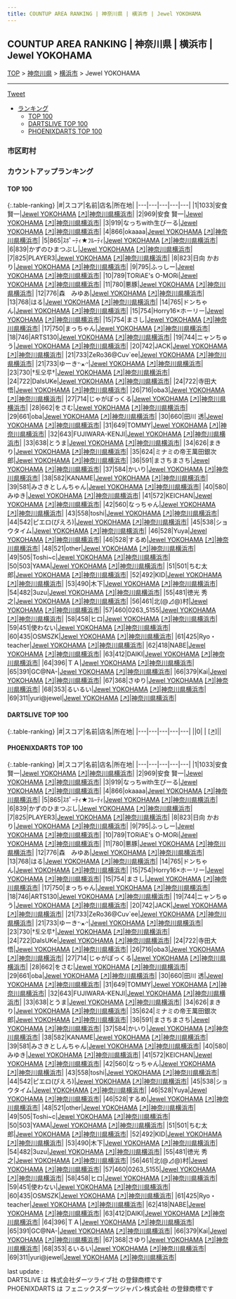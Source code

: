 ```yaml
---
title: COUNTUP AREA RANKING | 神奈川県 | 横浜市 | Jewel YOKOHAMA
---
```

## COUNTUP AREA RANKING | 神奈川県 | 横浜市 | Jewel YOKOHAMA

[TOP](/darts/rank/) > [神奈川県](/darts/rank/神奈川県/) > [横浜市](/darts/rank/神奈川県/横浜市/) > Jewel YOKOHAMA

___

<a href="https://twitter.com/share?ref_src=twsrc%5Etfw" data-text="COUNTUP AREA RANKING | 神奈川県横浜市Jewel YOKOHAMA" class="twitter-share-button" data-hashtags="DARTSLIVE,PHOENIXDARTS,darts,ダーツ" data-show-count="false">Tweet</a>

* [ランキング](#カウントアップランキング)
    * [TOP 100](#top-100)
    * [DARTSLIVE TOP 100](#dartslive-top-100)
    * [PHOENIXDARTS TOP 100](#phoenixdarts-top-100)

### 市区町村

<ul>

</ul>

### カウントアップランキング

#### TOP 100



{:.table-ranking}
|#|スコア|名前|店名|所在地|
|---|---|---|---|---|
|1|1033|<span class="rank-name-pd">安食賢一</span>|<a href="/darts/rank/shops/9053.html">Jewel YOKOHAMA</a> <a href="https://vs.phoenixdarts.com/jp/shop/shopDetailInfo/s_9053?s_seq=9053">[↗]</a>|<a href="/darts/rank/神奈川県/横浜市">神奈川県横浜市</a>|
|2|969|<span class="rank-name-pd"><span class="pro-icon-pd"></span>安食 賢一</span>|<a href="/darts/rank/shops/9053.html">Jewel YOKOHAMA</a> <a href="https://vs.phoenixdarts.com/jp/shop/shopDetailInfo/s_9053?s_seq=9053">[↗]</a>|<a href="/darts/rank/神奈川県/横浜市">神奈川県横浜市</a>|
|3|919|<span class="rank-name-pd">なっちwith生びーる</span>|<a href="/darts/rank/shops/9053.html">Jewel YOKOHAMA</a> <a href="https://vs.phoenixdarts.com/jp/shop/shopDetailInfo/s_9053?s_seq=9053">[↗]</a>|<a href="/darts/rank/神奈川県/横浜市">神奈川県横浜市</a>|
|4|866|<span class="rank-name-pd">okaaaa</span>|<a href="/darts/rank/shops/9053.html">Jewel YOKOHAMA</a> <a href="https://vs.phoenixdarts.com/jp/shop/shopDetailInfo/s_9053?s_seq=9053">[↗]</a>|<a href="/darts/rank/神奈川県/横浜市">神奈川県横浜市</a>|
|5|865|<span class="rank-name-pd">ｽﾎﾟｰﾃｨ★ﾌﾙｰﾃｨ</span>|<a href="/darts/rank/shops/9053.html">Jewel YOKOHAMA</a> <a href="https://vs.phoenixdarts.com/jp/shop/shopDetailInfo/s_9053?s_seq=9053">[↗]</a>|<a href="/darts/rank/神奈川県/横浜市">神奈川県横浜市</a>|
|6|839|<span class="rank-name-pd">かずのひまつぶし</span>|<a href="/darts/rank/shops/9053.html">Jewel YOKOHAMA</a> <a href="https://vs.phoenixdarts.com/jp/shop/shopDetailInfo/s_9053?s_seq=9053">[↗]</a>|<a href="/darts/rank/神奈川県/横浜市">神奈川県横浜市</a>|
|7|825|<span class="rank-name-pd">PLAYER3</span>|<a href="/darts/rank/shops/9053.html">Jewel YOKOHAMA</a> <a href="https://vs.phoenixdarts.com/jp/shop/shopDetailInfo/s_9053?s_seq=9053">[↗]</a>|<a href="/darts/rank/神奈川県/横浜市">神奈川県横浜市</a>|
|8|823|<span class="rank-name-pd">日向 かおり</span>|<a href="/darts/rank/shops/9053.html">Jewel YOKOHAMA</a> <a href="https://vs.phoenixdarts.com/jp/shop/shopDetailInfo/s_9053?s_seq=9053">[↗]</a>|<a href="/darts/rank/神奈川県/横浜市">神奈川県横浜市</a>|
|9|795|<span class="rank-name-pd">ふっしー</span>|<a href="/darts/rank/shops/9053.html">Jewel YOKOHAMA</a> <a href="https://vs.phoenixdarts.com/jp/shop/shopDetailInfo/s_9053?s_seq=9053">[↗]</a>|<a href="/darts/rank/神奈川県/横浜市">神奈川県横浜市</a>|
|10|789|<span class="rank-name-pd">TORiAE&#x27;s O-MORi</span>|<a href="/darts/rank/shops/9053.html">Jewel YOKOHAMA</a> <a href="https://vs.phoenixdarts.com/jp/shop/shopDetailInfo/s_9053?s_seq=9053">[↗]</a>|<a href="/darts/rank/神奈川県/横浜市">神奈川県横浜市</a>|
|11|780|<span class="rank-name-pd">悪豚</span>|<a href="/darts/rank/shops/9053.html">Jewel YOKOHAMA</a> <a href="https://vs.phoenixdarts.com/jp/shop/shopDetailInfo/s_9053?s_seq=9053">[↗]</a>|<a href="/darts/rank/神奈川県/横浜市">神奈川県横浜市</a>|
|12|776|<span class="rank-name-pd">森　みゆあ</span>|<a href="/darts/rank/shops/9053.html">Jewel YOKOHAMA</a> <a href="https://vs.phoenixdarts.com/jp/shop/shopDetailInfo/s_9053?s_seq=9053">[↗]</a>|<a href="/darts/rank/神奈川県/横浜市">神奈川県横浜市</a>|
|13|768|<span class="rank-name-pd">はる</span>|<a href="/darts/rank/shops/9053.html">Jewel YOKOHAMA</a> <a href="https://vs.phoenixdarts.com/jp/shop/shopDetailInfo/s_9053?s_seq=9053">[↗]</a>|<a href="/darts/rank/神奈川県/横浜市">神奈川県横浜市</a>|
|14|765|<span class="rank-name-pd">ドンちゃん</span>|<a href="/darts/rank/shops/9053.html">Jewel YOKOHAMA</a> <a href="https://vs.phoenixdarts.com/jp/shop/shopDetailInfo/s_9053?s_seq=9053">[↗]</a>|<a href="/darts/rank/神奈川県/横浜市">神奈川県横浜市</a>|
|15|754|<span class="rank-name-pd">Horry16×ホーリー</span>|<a href="/darts/rank/shops/9053.html">Jewel YOKOHAMA</a> <a href="https://vs.phoenixdarts.com/jp/shop/shopDetailInfo/s_9053?s_seq=9053">[↗]</a>|<a href="/darts/rank/神奈川県/横浜市">神奈川県横浜市</a>|
|15|754|<span class="rank-name-pd">まさし</span>|<a href="/darts/rank/shops/9053.html">Jewel YOKOHAMA</a> <a href="https://vs.phoenixdarts.com/jp/shop/shopDetailInfo/s_9053?s_seq=9053">[↗]</a>|<a href="/darts/rank/神奈川県/横浜市">神奈川県横浜市</a>|
|17|750|<span class="rank-name-pd">まっちゃん</span>|<a href="/darts/rank/shops/9053.html">Jewel YOKOHAMA</a> <a href="https://vs.phoenixdarts.com/jp/shop/shopDetailInfo/s_9053?s_seq=9053">[↗]</a>|<a href="/darts/rank/神奈川県/横浜市">神奈川県横浜市</a>|
|18|746|<span class="rank-name-pd">ARTS130</span>|<a href="/darts/rank/shops/9053.html">Jewel YOKOHAMA</a> <a href="https://vs.phoenixdarts.com/jp/shop/shopDetailInfo/s_9053?s_seq=9053">[↗]</a>|<a href="/darts/rank/神奈川県/横浜市">神奈川県横浜市</a>|
|19|744|<span class="rank-name-pd">ニャンちゅう</span>|<a href="/darts/rank/shops/9053.html">Jewel YOKOHAMA</a> <a href="https://vs.phoenixdarts.com/jp/shop/shopDetailInfo/s_9053?s_seq=9053">[↗]</a>|<a href="/darts/rank/神奈川県/横浜市">神奈川県横浜市</a>|
|20|742|<span class="rank-name-pd">JACK</span>|<a href="/darts/rank/shops/9053.html">Jewel YOKOHAMA</a> <a href="https://vs.phoenixdarts.com/jp/shop/shopDetailInfo/s_9053?s_seq=9053">[↗]</a>|<a href="/darts/rank/神奈川県/横浜市">神奈川県横浜市</a>|
|21|733|<span class="rank-name-pd">ZeRo36@Cuv`ee</span>|<a href="/darts/rank/shops/9053.html">Jewel YOKOHAMA</a> <a href="https://vs.phoenixdarts.com/jp/shop/shopDetailInfo/s_9053?s_seq=9053">[↗]</a>|<a href="/darts/rank/神奈川県/横浜市">神奈川県横浜市</a>|
|21|733|<span class="rank-name-pd">ゆーきᐡᐧﻌᐧᐡ</span>|<a href="/darts/rank/shops/9053.html">Jewel YOKOHAMA</a> <a href="https://vs.phoenixdarts.com/jp/shop/shopDetailInfo/s_9053?s_seq=9053">[↗]</a>|<a href="/darts/rank/神奈川県/横浜市">神奈川県横浜市</a>|
|23|730|<span class="rank-name-pd">†토오루†</span>|<a href="/darts/rank/shops/9053.html">Jewel YOKOHAMA</a> <a href="https://vs.phoenixdarts.com/jp/shop/shopDetailInfo/s_9053?s_seq=9053">[↗]</a>|<a href="/darts/rank/神奈川県/横浜市">神奈川県横浜市</a>|
|24|722|<span class="rank-name-pd">DaIsUKe</span>|<a href="/darts/rank/shops/9053.html">Jewel YOKOHAMA</a> <a href="https://vs.phoenixdarts.com/jp/shop/shopDetailInfo/s_9053?s_seq=9053">[↗]</a>|<a href="/darts/rank/神奈川県/横浜市">神奈川県横浜市</a>|
|24|722|<span class="rank-name-pd">寺田大悟</span>|<a href="/darts/rank/shops/9053.html">Jewel YOKOHAMA</a> <a href="https://vs.phoenixdarts.com/jp/shop/shopDetailInfo/s_9053?s_seq=9053">[↗]</a>|<a href="/darts/rank/神奈川県/横浜市">神奈川県横浜市</a>|
|26|716|<span class="rank-name-pd">oba3</span>|<a href="/darts/rank/shops/9053.html">Jewel YOKOHAMA</a> <a href="https://vs.phoenixdarts.com/jp/shop/shopDetailInfo/s_9053?s_seq=9053">[↗]</a>|<a href="/darts/rank/神奈川県/横浜市">神奈川県横浜市</a>|
|27|714|<span class="rank-name-pd">じゃがぽっくる</span>|<a href="/darts/rank/shops/9053.html">Jewel YOKOHAMA</a> <a href="https://vs.phoenixdarts.com/jp/shop/shopDetailInfo/s_9053?s_seq=9053">[↗]</a>|<a href="/darts/rank/神奈川県/横浜市">神奈川県横浜市</a>|
|28|662|<span class="rank-name-pd">をさむ</span>|<a href="/darts/rank/shops/9053.html">Jewel YOKOHAMA</a> <a href="https://vs.phoenixdarts.com/jp/shop/shopDetailInfo/s_9053?s_seq=9053">[↗]</a>|<a href="/darts/rank/神奈川県/横浜市">神奈川県横浜市</a>|
|29|661|<span class="rank-name-pd">oba</span>|<a href="/darts/rank/shops/9053.html">Jewel YOKOHAMA</a> <a href="https://vs.phoenixdarts.com/jp/shop/shopDetailInfo/s_9053?s_seq=9053">[↗]</a>|<a href="/darts/rank/神奈川県/横浜市">神奈川県横浜市</a>|
|30|660|<span class="rank-name-pd"><span class="pro-icon-pd"></span>田川 透</span>|<a href="/darts/rank/shops/9053.html">Jewel YOKOHAMA</a> <a href="https://vs.phoenixdarts.com/jp/shop/shopDetailInfo/s_9053?s_seq=9053">[↗]</a>|<a href="/darts/rank/神奈川県/横浜市">神奈川県横浜市</a>|
|31|649|<span class="rank-name-pd">TOMMY</span>|<a href="/darts/rank/shops/9053.html">Jewel YOKOHAMA</a> <a href="https://vs.phoenixdarts.com/jp/shop/shopDetailInfo/s_9053?s_seq=9053">[↗]</a>|<a href="/darts/rank/神奈川県/横浜市">神奈川県横浜市</a>|
|32|643|<span class="rank-name-pd">FUJIWARA-KENJI</span>|<a href="/darts/rank/shops/9053.html">Jewel YOKOHAMA</a> <a href="https://vs.phoenixdarts.com/jp/shop/shopDetailInfo/s_9053?s_seq=9053">[↗]</a>|<a href="/darts/rank/神奈川県/横浜市">神奈川県横浜市</a>|
|33|638|<span class="rank-name-pd">とうま</span>|<a href="/darts/rank/shops/9053.html">Jewel YOKOHAMA</a> <a href="https://vs.phoenixdarts.com/jp/shop/shopDetailInfo/s_9053?s_seq=9053">[↗]</a>|<a href="/darts/rank/神奈川県/横浜市">神奈川県横浜市</a>|
|34|626|<span class="rank-name-pd">まきり</span>|<a href="/darts/rank/shops/9053.html">Jewel YOKOHAMA</a> <a href="https://vs.phoenixdarts.com/jp/shop/shopDetailInfo/s_9053?s_seq=9053">[↗]</a>|<a href="/darts/rank/神奈川県/横浜市">神奈川県横浜市</a>|
|35|624|<span class="rank-name-pd">ミナミの帝王萬田銀次郎</span>|<a href="/darts/rank/shops/9053.html">Jewel YOKOHAMA</a> <a href="https://vs.phoenixdarts.com/jp/shop/shopDetailInfo/s_9053?s_seq=9053">[↗]</a>|<a href="/darts/rank/神奈川県/横浜市">神奈川県横浜市</a>|
|36|591|<span class="rank-name-pd">まさちまさち</span>|<a href="/darts/rank/shops/9053.html">Jewel YOKOHAMA</a> <a href="https://vs.phoenixdarts.com/jp/shop/shopDetailInfo/s_9053?s_seq=9053">[↗]</a>|<a href="/darts/rank/神奈川県/横浜市">神奈川県横浜市</a>|
|37|584|<span class="rank-name-pd">かいり</span>|<a href="/darts/rank/shops/9053.html">Jewel YOKOHAMA</a> <a href="https://vs.phoenixdarts.com/jp/shop/shopDetailInfo/s_9053?s_seq=9053">[↗]</a>|<a href="/darts/rank/神奈川県/横浜市">神奈川県横浜市</a>|
|38|582|<span class="rank-name-pd">KANAME</span>|<a href="/darts/rank/shops/9053.html">Jewel YOKOHAMA</a> <a href="https://vs.phoenixdarts.com/jp/shop/shopDetailInfo/s_9053?s_seq=9053">[↗]</a>|<a href="/darts/rank/神奈川県/横浜市">神奈川県横浜市</a>|
|39|581|<span class="rank-name-pd">みさきとしんちゃん</span>|<a href="/darts/rank/shops/9053.html">Jewel YOKOHAMA</a> <a href="https://vs.phoenixdarts.com/jp/shop/shopDetailInfo/s_9053?s_seq=9053">[↗]</a>|<a href="/darts/rank/神奈川県/横浜市">神奈川県横浜市</a>|
|40|580|<span class="rank-name-pd">みゆき</span>|<a href="/darts/rank/shops/9053.html">Jewel YOKOHAMA</a> <a href="https://vs.phoenixdarts.com/jp/shop/shopDetailInfo/s_9053?s_seq=9053">[↗]</a>|<a href="/darts/rank/神奈川県/横浜市">神奈川県横浜市</a>|
|41|572|<span class="rank-name-pd">KEICHAN</span>|<a href="/darts/rank/shops/9053.html">Jewel YOKOHAMA</a> <a href="https://vs.phoenixdarts.com/jp/shop/shopDetailInfo/s_9053?s_seq=9053">[↗]</a>|<a href="/darts/rank/神奈川県/横浜市">神奈川県横浜市</a>|
|42|560|<span class="rank-name-pd">なっちゃん</span>|<a href="/darts/rank/shops/9053.html">Jewel YOKOHAMA</a> <a href="https://vs.phoenixdarts.com/jp/shop/shopDetailInfo/s_9053?s_seq=9053">[↗]</a>|<a href="/darts/rank/神奈川県/横浜市">神奈川県横浜市</a>|
|43|558|<span class="rank-name-pd">toshi</span>|<a href="/darts/rank/shops/9053.html">Jewel YOKOHAMA</a> <a href="https://vs.phoenixdarts.com/jp/shop/shopDetailInfo/s_9053?s_seq=9053">[↗]</a>|<a href="/darts/rank/神奈川県/横浜市">神奈川県横浜市</a>|
|44|542|<span class="rank-name-pd">ピエロ(ぴえろ)</span>|<a href="/darts/rank/shops/9053.html">Jewel YOKOHAMA</a> <a href="https://vs.phoenixdarts.com/jp/shop/shopDetailInfo/s_9053?s_seq=9053">[↗]</a>|<a href="/darts/rank/神奈川県/横浜市">神奈川県横浜市</a>|
|45|538|<span class="rank-name-pd">ショウタイム</span>|<a href="/darts/rank/shops/9053.html">Jewel YOKOHAMA</a> <a href="https://vs.phoenixdarts.com/jp/shop/shopDetailInfo/s_9053?s_seq=9053">[↗]</a>|<a href="/darts/rank/神奈川県/横浜市">神奈川県横浜市</a>|
|46|528|<span class="rank-name-pd">Yuya</span>|<a href="/darts/rank/shops/9053.html">Jewel YOKOHAMA</a> <a href="https://vs.phoenixdarts.com/jp/shop/shopDetailInfo/s_9053?s_seq=9053">[↗]</a>|<a href="/darts/rank/神奈川県/横浜市">神奈川県横浜市</a>|
|46|528|<span class="rank-name-pd">するめ</span>|<a href="/darts/rank/shops/9053.html">Jewel YOKOHAMA</a> <a href="https://vs.phoenixdarts.com/jp/shop/shopDetailInfo/s_9053?s_seq=9053">[↗]</a>|<a href="/darts/rank/神奈川県/横浜市">神奈川県横浜市</a>|
|48|521|<span class="rank-name-pd">other</span>|<a href="/darts/rank/shops/9053.html">Jewel YOKOHAMA</a> <a href="https://vs.phoenixdarts.com/jp/shop/shopDetailInfo/s_9053?s_seq=9053">[↗]</a>|<a href="/darts/rank/神奈川県/横浜市">神奈川県横浜市</a>|
|49|505|<span class="rank-name-pd">Toshi~c</span>|<a href="/darts/rank/shops/9053.html">Jewel YOKOHAMA</a> <a href="https://vs.phoenixdarts.com/jp/shop/shopDetailInfo/s_9053?s_seq=9053">[↗]</a>|<a href="/darts/rank/神奈川県/横浜市">神奈川県横浜市</a>|
|50|503|<span class="rank-name-pd">YAMA</span>|<a href="/darts/rank/shops/9053.html">Jewel YOKOHAMA</a> <a href="https://vs.phoenixdarts.com/jp/shop/shopDetailInfo/s_9053?s_seq=9053">[↗]</a>|<a href="/darts/rank/神奈川県/横浜市">神奈川県横浜市</a>|
|51|501|<span class="rank-name-pd">ちむ太郎</span>|<a href="/darts/rank/shops/9053.html">Jewel YOKOHAMA</a> <a href="https://vs.phoenixdarts.com/jp/shop/shopDetailInfo/s_9053?s_seq=9053">[↗]</a>|<a href="/darts/rank/神奈川県/横浜市">神奈川県横浜市</a>|
|52|492|<span class="rank-name-pd">KID</span>|<a href="/darts/rank/shops/9053.html">Jewel YOKOHAMA</a> <a href="https://vs.phoenixdarts.com/jp/shop/shopDetailInfo/s_9053?s_seq=9053">[↗]</a>|<a href="/darts/rank/神奈川県/横浜市">神奈川県横浜市</a>|
|53|490|<span class="rank-name-pd">木下</span>|<a href="/darts/rank/shops/9053.html">Jewel YOKOHAMA</a> <a href="https://vs.phoenixdarts.com/jp/shop/shopDetailInfo/s_9053?s_seq=9053">[↗]</a>|<a href="/darts/rank/神奈川県/横浜市">神奈川県横浜市</a>|
|54|482|<span class="rank-name-pd">3uzu</span>|<a href="/darts/rank/shops/9053.html">Jewel YOKOHAMA</a> <a href="https://vs.phoenixdarts.com/jp/shop/shopDetailInfo/s_9053?s_seq=9053">[↗]</a>|<a href="/darts/rank/神奈川県/横浜市">神奈川県横浜市</a>|
|55|481|<span class="rank-name-pd">徳光 秀之</span>|<a href="/darts/rank/shops/9053.html">Jewel YOKOHAMA</a> <a href="https://vs.phoenixdarts.com/jp/shop/shopDetailInfo/s_9053?s_seq=9053">[↗]</a>|<a href="/darts/rank/神奈川県/横浜市">神奈川県横浜市</a>|
|56|461|<span class="rank-name-pd">北(@⊿@)村</span>|<a href="/darts/rank/shops/9053.html">Jewel YOKOHAMA</a> <a href="https://vs.phoenixdarts.com/jp/shop/shopDetailInfo/s_9053?s_seq=9053">[↗]</a>|<a href="/darts/rank/神奈川県/横浜市">神奈川県横浜市</a>|
|57|460|<span class="rank-name-pd">0263_5155</span>|<a href="/darts/rank/shops/9053.html">Jewel YOKOHAMA</a> <a href="https://vs.phoenixdarts.com/jp/shop/shopDetailInfo/s_9053?s_seq=9053">[↗]</a>|<a href="/darts/rank/神奈川県/横浜市">神奈川県横浜市</a>|
|58|458|<span class="rank-name-pd">ヒロ</span>|<a href="/darts/rank/shops/9053.html">Jewel YOKOHAMA</a> <a href="https://vs.phoenixdarts.com/jp/shop/shopDetailInfo/s_9053?s_seq=9053">[↗]</a>|<a href="/darts/rank/神奈川県/横浜市">神奈川県横浜市</a>|
|59|451|<span class="rank-name-pd">使わない</span>|<a href="/darts/rank/shops/9053.html">Jewel YOKOHAMA</a> <a href="https://vs.phoenixdarts.com/jp/shop/shopDetailInfo/s_9053?s_seq=9053">[↗]</a>|<a href="/darts/rank/神奈川県/横浜市">神奈川県横浜市</a>|
|60|435|<span class="rank-name-pd">OSMSZK</span>|<a href="/darts/rank/shops/9053.html">Jewel YOKOHAMA</a> <a href="https://vs.phoenixdarts.com/jp/shop/shopDetailInfo/s_9053?s_seq=9053">[↗]</a>|<a href="/darts/rank/神奈川県/横浜市">神奈川県横浜市</a>|
|61|425|<span class="rank-name-pd">Ryo・teacher</span>|<a href="/darts/rank/shops/9053.html">Jewel YOKOHAMA</a> <a href="https://vs.phoenixdarts.com/jp/shop/shopDetailInfo/s_9053?s_seq=9053">[↗]</a>|<a href="/darts/rank/神奈川県/横浜市">神奈川県横浜市</a>|
|62|418|<span class="rank-name-pd">NABE</span>|<a href="/darts/rank/shops/9053.html">Jewel YOKOHAMA</a> <a href="https://vs.phoenixdarts.com/jp/shop/shopDetailInfo/s_9053?s_seq=9053">[↗]</a>|<a href="/darts/rank/神奈川県/横浜市">神奈川県横浜市</a>|
|63|412|<span class="rank-name-pd">DAIKI</span>|<a href="/darts/rank/shops/9053.html">Jewel YOKOHAMA</a> <a href="https://vs.phoenixdarts.com/jp/shop/shopDetailInfo/s_9053?s_seq=9053">[↗]</a>|<a href="/darts/rank/神奈川県/横浜市">神奈川県横浜市</a>|
|64|396|<span class="rank-name-pd">ＴＡ</span>|<a href="/darts/rank/shops/9053.html">Jewel YOKOHAMA</a> <a href="https://vs.phoenixdarts.com/jp/shop/shopDetailInfo/s_9053?s_seq=9053">[↗]</a>|<a href="/darts/rank/神奈川県/横浜市">神奈川県横浜市</a>|
|65|391|<span class="rank-name-pd">GC@NA-</span>|<a href="/darts/rank/shops/9053.html">Jewel YOKOHAMA</a> <a href="https://vs.phoenixdarts.com/jp/shop/shopDetailInfo/s_9053?s_seq=9053">[↗]</a>|<a href="/darts/rank/神奈川県/横浜市">神奈川県横浜市</a>|
|66|379|<span class="rank-name-pd">Kai</span>|<a href="/darts/rank/shops/9053.html">Jewel YOKOHAMA</a> <a href="https://vs.phoenixdarts.com/jp/shop/shopDetailInfo/s_9053?s_seq=9053">[↗]</a>|<a href="/darts/rank/神奈川県/横浜市">神奈川県横浜市</a>|
|67|368|<span class="rank-name-pd">さゆり</span>|<a href="/darts/rank/shops/9053.html">Jewel YOKOHAMA</a> <a href="https://vs.phoenixdarts.com/jp/shop/shopDetailInfo/s_9053?s_seq=9053">[↗]</a>|<a href="/darts/rank/神奈川県/横浜市">神奈川県横浜市</a>|
|68|353|<span class="rank-name-pd">るいるい</span>|<a href="/darts/rank/shops/9053.html">Jewel YOKOHAMA</a> <a href="https://vs.phoenixdarts.com/jp/shop/shopDetailInfo/s_9053?s_seq=9053">[↗]</a>|<a href="/darts/rank/神奈川県/横浜市">神奈川県横浜市</a>|
|69|311|<span class="rank-name-pd">yuri@jewel</span>|<a href="/darts/rank/shops/9053.html">Jewel YOKOHAMA</a> <a href="https://vs.phoenixdarts.com/jp/shop/shopDetailInfo/s_9053?s_seq=9053">[↗]</a>|<a href="/darts/rank/神奈川県/横浜市">神奈川県横浜市</a>|


#### DARTSLIVE TOP 100



{:.table-ranking}
|#|スコア|名前|店名|所在地|
|---|---|---|---|---|
||0|<span class="rank-name-dl"> </span>|<a href="/darts/rank/shops/.html"></a> <a href="">[↗]</a>|<a href="/darts/rank//"></a>|


#### PHOENIXDARTS TOP 100



{:.table-ranking}
|#|スコア|名前|店名|所在地|
|---|---|---|---|---|
|1|1033|<span class="rank-name-pd">安食賢一</span>|<a href="/darts/rank/shops/9053.html">Jewel YOKOHAMA</a> <a href="https://vs.phoenixdarts.com/jp/shop/shopDetailInfo/s_9053?s_seq=9053">[↗]</a>|<a href="/darts/rank/神奈川県/横浜市">神奈川県横浜市</a>|
|2|969|<span class="rank-name-pd"><span class="pro-icon-pd"></span>安食 賢一</span>|<a href="/darts/rank/shops/9053.html">Jewel YOKOHAMA</a> <a href="https://vs.phoenixdarts.com/jp/shop/shopDetailInfo/s_9053?s_seq=9053">[↗]</a>|<a href="/darts/rank/神奈川県/横浜市">神奈川県横浜市</a>|
|3|919|<span class="rank-name-pd">なっちwith生びーる</span>|<a href="/darts/rank/shops/9053.html">Jewel YOKOHAMA</a> <a href="https://vs.phoenixdarts.com/jp/shop/shopDetailInfo/s_9053?s_seq=9053">[↗]</a>|<a href="/darts/rank/神奈川県/横浜市">神奈川県横浜市</a>|
|4|866|<span class="rank-name-pd">okaaaa</span>|<a href="/darts/rank/shops/9053.html">Jewel YOKOHAMA</a> <a href="https://vs.phoenixdarts.com/jp/shop/shopDetailInfo/s_9053?s_seq=9053">[↗]</a>|<a href="/darts/rank/神奈川県/横浜市">神奈川県横浜市</a>|
|5|865|<span class="rank-name-pd">ｽﾎﾟｰﾃｨ★ﾌﾙｰﾃｨ</span>|<a href="/darts/rank/shops/9053.html">Jewel YOKOHAMA</a> <a href="https://vs.phoenixdarts.com/jp/shop/shopDetailInfo/s_9053?s_seq=9053">[↗]</a>|<a href="/darts/rank/神奈川県/横浜市">神奈川県横浜市</a>|
|6|839|<span class="rank-name-pd">かずのひまつぶし</span>|<a href="/darts/rank/shops/9053.html">Jewel YOKOHAMA</a> <a href="https://vs.phoenixdarts.com/jp/shop/shopDetailInfo/s_9053?s_seq=9053">[↗]</a>|<a href="/darts/rank/神奈川県/横浜市">神奈川県横浜市</a>|
|7|825|<span class="rank-name-pd">PLAYER3</span>|<a href="/darts/rank/shops/9053.html">Jewel YOKOHAMA</a> <a href="https://vs.phoenixdarts.com/jp/shop/shopDetailInfo/s_9053?s_seq=9053">[↗]</a>|<a href="/darts/rank/神奈川県/横浜市">神奈川県横浜市</a>|
|8|823|<span class="rank-name-pd">日向 かおり</span>|<a href="/darts/rank/shops/9053.html">Jewel YOKOHAMA</a> <a href="https://vs.phoenixdarts.com/jp/shop/shopDetailInfo/s_9053?s_seq=9053">[↗]</a>|<a href="/darts/rank/神奈川県/横浜市">神奈川県横浜市</a>|
|9|795|<span class="rank-name-pd">ふっしー</span>|<a href="/darts/rank/shops/9053.html">Jewel YOKOHAMA</a> <a href="https://vs.phoenixdarts.com/jp/shop/shopDetailInfo/s_9053?s_seq=9053">[↗]</a>|<a href="/darts/rank/神奈川県/横浜市">神奈川県横浜市</a>|
|10|789|<span class="rank-name-pd">TORiAE&#x27;s O-MORi</span>|<a href="/darts/rank/shops/9053.html">Jewel YOKOHAMA</a> <a href="https://vs.phoenixdarts.com/jp/shop/shopDetailInfo/s_9053?s_seq=9053">[↗]</a>|<a href="/darts/rank/神奈川県/横浜市">神奈川県横浜市</a>|
|11|780|<span class="rank-name-pd">悪豚</span>|<a href="/darts/rank/shops/9053.html">Jewel YOKOHAMA</a> <a href="https://vs.phoenixdarts.com/jp/shop/shopDetailInfo/s_9053?s_seq=9053">[↗]</a>|<a href="/darts/rank/神奈川県/横浜市">神奈川県横浜市</a>|
|12|776|<span class="rank-name-pd">森　みゆあ</span>|<a href="/darts/rank/shops/9053.html">Jewel YOKOHAMA</a> <a href="https://vs.phoenixdarts.com/jp/shop/shopDetailInfo/s_9053?s_seq=9053">[↗]</a>|<a href="/darts/rank/神奈川県/横浜市">神奈川県横浜市</a>|
|13|768|<span class="rank-name-pd">はる</span>|<a href="/darts/rank/shops/9053.html">Jewel YOKOHAMA</a> <a href="https://vs.phoenixdarts.com/jp/shop/shopDetailInfo/s_9053?s_seq=9053">[↗]</a>|<a href="/darts/rank/神奈川県/横浜市">神奈川県横浜市</a>|
|14|765|<span class="rank-name-pd">ドンちゃん</span>|<a href="/darts/rank/shops/9053.html">Jewel YOKOHAMA</a> <a href="https://vs.phoenixdarts.com/jp/shop/shopDetailInfo/s_9053?s_seq=9053">[↗]</a>|<a href="/darts/rank/神奈川県/横浜市">神奈川県横浜市</a>|
|15|754|<span class="rank-name-pd">Horry16×ホーリー</span>|<a href="/darts/rank/shops/9053.html">Jewel YOKOHAMA</a> <a href="https://vs.phoenixdarts.com/jp/shop/shopDetailInfo/s_9053?s_seq=9053">[↗]</a>|<a href="/darts/rank/神奈川県/横浜市">神奈川県横浜市</a>|
|15|754|<span class="rank-name-pd">まさし</span>|<a href="/darts/rank/shops/9053.html">Jewel YOKOHAMA</a> <a href="https://vs.phoenixdarts.com/jp/shop/shopDetailInfo/s_9053?s_seq=9053">[↗]</a>|<a href="/darts/rank/神奈川県/横浜市">神奈川県横浜市</a>|
|17|750|<span class="rank-name-pd">まっちゃん</span>|<a href="/darts/rank/shops/9053.html">Jewel YOKOHAMA</a> <a href="https://vs.phoenixdarts.com/jp/shop/shopDetailInfo/s_9053?s_seq=9053">[↗]</a>|<a href="/darts/rank/神奈川県/横浜市">神奈川県横浜市</a>|
|18|746|<span class="rank-name-pd">ARTS130</span>|<a href="/darts/rank/shops/9053.html">Jewel YOKOHAMA</a> <a href="https://vs.phoenixdarts.com/jp/shop/shopDetailInfo/s_9053?s_seq=9053">[↗]</a>|<a href="/darts/rank/神奈川県/横浜市">神奈川県横浜市</a>|
|19|744|<span class="rank-name-pd">ニャンちゅう</span>|<a href="/darts/rank/shops/9053.html">Jewel YOKOHAMA</a> <a href="https://vs.phoenixdarts.com/jp/shop/shopDetailInfo/s_9053?s_seq=9053">[↗]</a>|<a href="/darts/rank/神奈川県/横浜市">神奈川県横浜市</a>|
|20|742|<span class="rank-name-pd">JACK</span>|<a href="/darts/rank/shops/9053.html">Jewel YOKOHAMA</a> <a href="https://vs.phoenixdarts.com/jp/shop/shopDetailInfo/s_9053?s_seq=9053">[↗]</a>|<a href="/darts/rank/神奈川県/横浜市">神奈川県横浜市</a>|
|21|733|<span class="rank-name-pd">ZeRo36@Cuv`ee</span>|<a href="/darts/rank/shops/9053.html">Jewel YOKOHAMA</a> <a href="https://vs.phoenixdarts.com/jp/shop/shopDetailInfo/s_9053?s_seq=9053">[↗]</a>|<a href="/darts/rank/神奈川県/横浜市">神奈川県横浜市</a>|
|21|733|<span class="rank-name-pd">ゆーきᐡᐧﻌᐧᐡ</span>|<a href="/darts/rank/shops/9053.html">Jewel YOKOHAMA</a> <a href="https://vs.phoenixdarts.com/jp/shop/shopDetailInfo/s_9053?s_seq=9053">[↗]</a>|<a href="/darts/rank/神奈川県/横浜市">神奈川県横浜市</a>|
|23|730|<span class="rank-name-pd">†토오루†</span>|<a href="/darts/rank/shops/9053.html">Jewel YOKOHAMA</a> <a href="https://vs.phoenixdarts.com/jp/shop/shopDetailInfo/s_9053?s_seq=9053">[↗]</a>|<a href="/darts/rank/神奈川県/横浜市">神奈川県横浜市</a>|
|24|722|<span class="rank-name-pd">DaIsUKe</span>|<a href="/darts/rank/shops/9053.html">Jewel YOKOHAMA</a> <a href="https://vs.phoenixdarts.com/jp/shop/shopDetailInfo/s_9053?s_seq=9053">[↗]</a>|<a href="/darts/rank/神奈川県/横浜市">神奈川県横浜市</a>|
|24|722|<span class="rank-name-pd">寺田大悟</span>|<a href="/darts/rank/shops/9053.html">Jewel YOKOHAMA</a> <a href="https://vs.phoenixdarts.com/jp/shop/shopDetailInfo/s_9053?s_seq=9053">[↗]</a>|<a href="/darts/rank/神奈川県/横浜市">神奈川県横浜市</a>|
|26|716|<span class="rank-name-pd">oba3</span>|<a href="/darts/rank/shops/9053.html">Jewel YOKOHAMA</a> <a href="https://vs.phoenixdarts.com/jp/shop/shopDetailInfo/s_9053?s_seq=9053">[↗]</a>|<a href="/darts/rank/神奈川県/横浜市">神奈川県横浜市</a>|
|27|714|<span class="rank-name-pd">じゃがぽっくる</span>|<a href="/darts/rank/shops/9053.html">Jewel YOKOHAMA</a> <a href="https://vs.phoenixdarts.com/jp/shop/shopDetailInfo/s_9053?s_seq=9053">[↗]</a>|<a href="/darts/rank/神奈川県/横浜市">神奈川県横浜市</a>|
|28|662|<span class="rank-name-pd">をさむ</span>|<a href="/darts/rank/shops/9053.html">Jewel YOKOHAMA</a> <a href="https://vs.phoenixdarts.com/jp/shop/shopDetailInfo/s_9053?s_seq=9053">[↗]</a>|<a href="/darts/rank/神奈川県/横浜市">神奈川県横浜市</a>|
|29|661|<span class="rank-name-pd">oba</span>|<a href="/darts/rank/shops/9053.html">Jewel YOKOHAMA</a> <a href="https://vs.phoenixdarts.com/jp/shop/shopDetailInfo/s_9053?s_seq=9053">[↗]</a>|<a href="/darts/rank/神奈川県/横浜市">神奈川県横浜市</a>|
|30|660|<span class="rank-name-pd"><span class="pro-icon-pd"></span>田川 透</span>|<a href="/darts/rank/shops/9053.html">Jewel YOKOHAMA</a> <a href="https://vs.phoenixdarts.com/jp/shop/shopDetailInfo/s_9053?s_seq=9053">[↗]</a>|<a href="/darts/rank/神奈川県/横浜市">神奈川県横浜市</a>|
|31|649|<span class="rank-name-pd">TOMMY</span>|<a href="/darts/rank/shops/9053.html">Jewel YOKOHAMA</a> <a href="https://vs.phoenixdarts.com/jp/shop/shopDetailInfo/s_9053?s_seq=9053">[↗]</a>|<a href="/darts/rank/神奈川県/横浜市">神奈川県横浜市</a>|
|32|643|<span class="rank-name-pd">FUJIWARA-KENJI</span>|<a href="/darts/rank/shops/9053.html">Jewel YOKOHAMA</a> <a href="https://vs.phoenixdarts.com/jp/shop/shopDetailInfo/s_9053?s_seq=9053">[↗]</a>|<a href="/darts/rank/神奈川県/横浜市">神奈川県横浜市</a>|
|33|638|<span class="rank-name-pd">とうま</span>|<a href="/darts/rank/shops/9053.html">Jewel YOKOHAMA</a> <a href="https://vs.phoenixdarts.com/jp/shop/shopDetailInfo/s_9053?s_seq=9053">[↗]</a>|<a href="/darts/rank/神奈川県/横浜市">神奈川県横浜市</a>|
|34|626|<span class="rank-name-pd">まきり</span>|<a href="/darts/rank/shops/9053.html">Jewel YOKOHAMA</a> <a href="https://vs.phoenixdarts.com/jp/shop/shopDetailInfo/s_9053?s_seq=9053">[↗]</a>|<a href="/darts/rank/神奈川県/横浜市">神奈川県横浜市</a>|
|35|624|<span class="rank-name-pd">ミナミの帝王萬田銀次郎</span>|<a href="/darts/rank/shops/9053.html">Jewel YOKOHAMA</a> <a href="https://vs.phoenixdarts.com/jp/shop/shopDetailInfo/s_9053?s_seq=9053">[↗]</a>|<a href="/darts/rank/神奈川県/横浜市">神奈川県横浜市</a>|
|36|591|<span class="rank-name-pd">まさちまさち</span>|<a href="/darts/rank/shops/9053.html">Jewel YOKOHAMA</a> <a href="https://vs.phoenixdarts.com/jp/shop/shopDetailInfo/s_9053?s_seq=9053">[↗]</a>|<a href="/darts/rank/神奈川県/横浜市">神奈川県横浜市</a>|
|37|584|<span class="rank-name-pd">かいり</span>|<a href="/darts/rank/shops/9053.html">Jewel YOKOHAMA</a> <a href="https://vs.phoenixdarts.com/jp/shop/shopDetailInfo/s_9053?s_seq=9053">[↗]</a>|<a href="/darts/rank/神奈川県/横浜市">神奈川県横浜市</a>|
|38|582|<span class="rank-name-pd">KANAME</span>|<a href="/darts/rank/shops/9053.html">Jewel YOKOHAMA</a> <a href="https://vs.phoenixdarts.com/jp/shop/shopDetailInfo/s_9053?s_seq=9053">[↗]</a>|<a href="/darts/rank/神奈川県/横浜市">神奈川県横浜市</a>|
|39|581|<span class="rank-name-pd">みさきとしんちゃん</span>|<a href="/darts/rank/shops/9053.html">Jewel YOKOHAMA</a> <a href="https://vs.phoenixdarts.com/jp/shop/shopDetailInfo/s_9053?s_seq=9053">[↗]</a>|<a href="/darts/rank/神奈川県/横浜市">神奈川県横浜市</a>|
|40|580|<span class="rank-name-pd">みゆき</span>|<a href="/darts/rank/shops/9053.html">Jewel YOKOHAMA</a> <a href="https://vs.phoenixdarts.com/jp/shop/shopDetailInfo/s_9053?s_seq=9053">[↗]</a>|<a href="/darts/rank/神奈川県/横浜市">神奈川県横浜市</a>|
|41|572|<span class="rank-name-pd">KEICHAN</span>|<a href="/darts/rank/shops/9053.html">Jewel YOKOHAMA</a> <a href="https://vs.phoenixdarts.com/jp/shop/shopDetailInfo/s_9053?s_seq=9053">[↗]</a>|<a href="/darts/rank/神奈川県/横浜市">神奈川県横浜市</a>|
|42|560|<span class="rank-name-pd">なっちゃん</span>|<a href="/darts/rank/shops/9053.html">Jewel YOKOHAMA</a> <a href="https://vs.phoenixdarts.com/jp/shop/shopDetailInfo/s_9053?s_seq=9053">[↗]</a>|<a href="/darts/rank/神奈川県/横浜市">神奈川県横浜市</a>|
|43|558|<span class="rank-name-pd">toshi</span>|<a href="/darts/rank/shops/9053.html">Jewel YOKOHAMA</a> <a href="https://vs.phoenixdarts.com/jp/shop/shopDetailInfo/s_9053?s_seq=9053">[↗]</a>|<a href="/darts/rank/神奈川県/横浜市">神奈川県横浜市</a>|
|44|542|<span class="rank-name-pd">ピエロ(ぴえろ)</span>|<a href="/darts/rank/shops/9053.html">Jewel YOKOHAMA</a> <a href="https://vs.phoenixdarts.com/jp/shop/shopDetailInfo/s_9053?s_seq=9053">[↗]</a>|<a href="/darts/rank/神奈川県/横浜市">神奈川県横浜市</a>|
|45|538|<span class="rank-name-pd">ショウタイム</span>|<a href="/darts/rank/shops/9053.html">Jewel YOKOHAMA</a> <a href="https://vs.phoenixdarts.com/jp/shop/shopDetailInfo/s_9053?s_seq=9053">[↗]</a>|<a href="/darts/rank/神奈川県/横浜市">神奈川県横浜市</a>|
|46|528|<span class="rank-name-pd">Yuya</span>|<a href="/darts/rank/shops/9053.html">Jewel YOKOHAMA</a> <a href="https://vs.phoenixdarts.com/jp/shop/shopDetailInfo/s_9053?s_seq=9053">[↗]</a>|<a href="/darts/rank/神奈川県/横浜市">神奈川県横浜市</a>|
|46|528|<span class="rank-name-pd">するめ</span>|<a href="/darts/rank/shops/9053.html">Jewel YOKOHAMA</a> <a href="https://vs.phoenixdarts.com/jp/shop/shopDetailInfo/s_9053?s_seq=9053">[↗]</a>|<a href="/darts/rank/神奈川県/横浜市">神奈川県横浜市</a>|
|48|521|<span class="rank-name-pd">other</span>|<a href="/darts/rank/shops/9053.html">Jewel YOKOHAMA</a> <a href="https://vs.phoenixdarts.com/jp/shop/shopDetailInfo/s_9053?s_seq=9053">[↗]</a>|<a href="/darts/rank/神奈川県/横浜市">神奈川県横浜市</a>|
|49|505|<span class="rank-name-pd">Toshi~c</span>|<a href="/darts/rank/shops/9053.html">Jewel YOKOHAMA</a> <a href="https://vs.phoenixdarts.com/jp/shop/shopDetailInfo/s_9053?s_seq=9053">[↗]</a>|<a href="/darts/rank/神奈川県/横浜市">神奈川県横浜市</a>|
|50|503|<span class="rank-name-pd">YAMA</span>|<a href="/darts/rank/shops/9053.html">Jewel YOKOHAMA</a> <a href="https://vs.phoenixdarts.com/jp/shop/shopDetailInfo/s_9053?s_seq=9053">[↗]</a>|<a href="/darts/rank/神奈川県/横浜市">神奈川県横浜市</a>|
|51|501|<span class="rank-name-pd">ちむ太郎</span>|<a href="/darts/rank/shops/9053.html">Jewel YOKOHAMA</a> <a href="https://vs.phoenixdarts.com/jp/shop/shopDetailInfo/s_9053?s_seq=9053">[↗]</a>|<a href="/darts/rank/神奈川県/横浜市">神奈川県横浜市</a>|
|52|492|<span class="rank-name-pd">KID</span>|<a href="/darts/rank/shops/9053.html">Jewel YOKOHAMA</a> <a href="https://vs.phoenixdarts.com/jp/shop/shopDetailInfo/s_9053?s_seq=9053">[↗]</a>|<a href="/darts/rank/神奈川県/横浜市">神奈川県横浜市</a>|
|53|490|<span class="rank-name-pd">木下</span>|<a href="/darts/rank/shops/9053.html">Jewel YOKOHAMA</a> <a href="https://vs.phoenixdarts.com/jp/shop/shopDetailInfo/s_9053?s_seq=9053">[↗]</a>|<a href="/darts/rank/神奈川県/横浜市">神奈川県横浜市</a>|
|54|482|<span class="rank-name-pd">3uzu</span>|<a href="/darts/rank/shops/9053.html">Jewel YOKOHAMA</a> <a href="https://vs.phoenixdarts.com/jp/shop/shopDetailInfo/s_9053?s_seq=9053">[↗]</a>|<a href="/darts/rank/神奈川県/横浜市">神奈川県横浜市</a>|
|55|481|<span class="rank-name-pd">徳光 秀之</span>|<a href="/darts/rank/shops/9053.html">Jewel YOKOHAMA</a> <a href="https://vs.phoenixdarts.com/jp/shop/shopDetailInfo/s_9053?s_seq=9053">[↗]</a>|<a href="/darts/rank/神奈川県/横浜市">神奈川県横浜市</a>|
|56|461|<span class="rank-name-pd">北(@⊿@)村</span>|<a href="/darts/rank/shops/9053.html">Jewel YOKOHAMA</a> <a href="https://vs.phoenixdarts.com/jp/shop/shopDetailInfo/s_9053?s_seq=9053">[↗]</a>|<a href="/darts/rank/神奈川県/横浜市">神奈川県横浜市</a>|
|57|460|<span class="rank-name-pd">0263_5155</span>|<a href="/darts/rank/shops/9053.html">Jewel YOKOHAMA</a> <a href="https://vs.phoenixdarts.com/jp/shop/shopDetailInfo/s_9053?s_seq=9053">[↗]</a>|<a href="/darts/rank/神奈川県/横浜市">神奈川県横浜市</a>|
|58|458|<span class="rank-name-pd">ヒロ</span>|<a href="/darts/rank/shops/9053.html">Jewel YOKOHAMA</a> <a href="https://vs.phoenixdarts.com/jp/shop/shopDetailInfo/s_9053?s_seq=9053">[↗]</a>|<a href="/darts/rank/神奈川県/横浜市">神奈川県横浜市</a>|
|59|451|<span class="rank-name-pd">使わない</span>|<a href="/darts/rank/shops/9053.html">Jewel YOKOHAMA</a> <a href="https://vs.phoenixdarts.com/jp/shop/shopDetailInfo/s_9053?s_seq=9053">[↗]</a>|<a href="/darts/rank/神奈川県/横浜市">神奈川県横浜市</a>|
|60|435|<span class="rank-name-pd">OSMSZK</span>|<a href="/darts/rank/shops/9053.html">Jewel YOKOHAMA</a> <a href="https://vs.phoenixdarts.com/jp/shop/shopDetailInfo/s_9053?s_seq=9053">[↗]</a>|<a href="/darts/rank/神奈川県/横浜市">神奈川県横浜市</a>|
|61|425|<span class="rank-name-pd">Ryo・teacher</span>|<a href="/darts/rank/shops/9053.html">Jewel YOKOHAMA</a> <a href="https://vs.phoenixdarts.com/jp/shop/shopDetailInfo/s_9053?s_seq=9053">[↗]</a>|<a href="/darts/rank/神奈川県/横浜市">神奈川県横浜市</a>|
|62|418|<span class="rank-name-pd">NABE</span>|<a href="/darts/rank/shops/9053.html">Jewel YOKOHAMA</a> <a href="https://vs.phoenixdarts.com/jp/shop/shopDetailInfo/s_9053?s_seq=9053">[↗]</a>|<a href="/darts/rank/神奈川県/横浜市">神奈川県横浜市</a>|
|63|412|<span class="rank-name-pd">DAIKI</span>|<a href="/darts/rank/shops/9053.html">Jewel YOKOHAMA</a> <a href="https://vs.phoenixdarts.com/jp/shop/shopDetailInfo/s_9053?s_seq=9053">[↗]</a>|<a href="/darts/rank/神奈川県/横浜市">神奈川県横浜市</a>|
|64|396|<span class="rank-name-pd">ＴＡ</span>|<a href="/darts/rank/shops/9053.html">Jewel YOKOHAMA</a> <a href="https://vs.phoenixdarts.com/jp/shop/shopDetailInfo/s_9053?s_seq=9053">[↗]</a>|<a href="/darts/rank/神奈川県/横浜市">神奈川県横浜市</a>|
|65|391|<span class="rank-name-pd">GC@NA-</span>|<a href="/darts/rank/shops/9053.html">Jewel YOKOHAMA</a> <a href="https://vs.phoenixdarts.com/jp/shop/shopDetailInfo/s_9053?s_seq=9053">[↗]</a>|<a href="/darts/rank/神奈川県/横浜市">神奈川県横浜市</a>|
|66|379|<span class="rank-name-pd">Kai</span>|<a href="/darts/rank/shops/9053.html">Jewel YOKOHAMA</a> <a href="https://vs.phoenixdarts.com/jp/shop/shopDetailInfo/s_9053?s_seq=9053">[↗]</a>|<a href="/darts/rank/神奈川県/横浜市">神奈川県横浜市</a>|
|67|368|<span class="rank-name-pd">さゆり</span>|<a href="/darts/rank/shops/9053.html">Jewel YOKOHAMA</a> <a href="https://vs.phoenixdarts.com/jp/shop/shopDetailInfo/s_9053?s_seq=9053">[↗]</a>|<a href="/darts/rank/神奈川県/横浜市">神奈川県横浜市</a>|
|68|353|<span class="rank-name-pd">るいるい</span>|<a href="/darts/rank/shops/9053.html">Jewel YOKOHAMA</a> <a href="https://vs.phoenixdarts.com/jp/shop/shopDetailInfo/s_9053?s_seq=9053">[↗]</a>|<a href="/darts/rank/神奈川県/横浜市">神奈川県横浜市</a>|
|69|311|<span class="rank-name-pd">yuri@jewel</span>|<a href="/darts/rank/shops/9053.html">Jewel YOKOHAMA</a> <a href="https://vs.phoenixdarts.com/jp/shop/shopDetailInfo/s_9053?s_seq=9053">[↗]</a>|<a href="/darts/rank/神奈川県/横浜市">神奈川県横浜市</a>|


<div class="footer border-top border-gray-light mt-5 pt-3 text-right text-gray">
    last update : <span style="font-weight: italic" id="foot_last_modified"></span><br />
    DARTSLIVE は 株式会社ダーツライブ社 の登録商標です<br />
    PHOENIXDARTS は フェニックスダーツジャパン株式会社 の登録商標です<br />
</div>

<script src="https://cdnjs.cloudflare.com/ajax/libs/jquery.tablesorter/2.31.3/js/jquery.tablesorter.min.js" integrity="sha512-qzgd5cYSZcosqpzpn7zF2ZId8f/8CHmFKZ8j7mU4OUXTNRd5g+ZHBPsgKEwoqxCtdQvExE5LprwwPAgoicguNg==" crossorigin="anonymous" referrerpolicy="no-referrer"></script>
<link rel="stylesheet" href="https://cdnjs.cloudflare.com/ajax/libs/jquery.tablesorter/2.31.3/css/theme.default.min.css" integrity="sha512-wghhOJkjQX0Lh3NSWvNKeZ0ZpNn+SPVXX1Qyc9OCaogADktxrBiBdKGDoqVUOyhStvMBmJQ8ZdMHiR3wuEq8+w==" crossorigin="anonymous" referrerpolicy="no-referrer" />
<script>
$(function() {
    $(".table-ranking").tablesorter({sortList:[[0, 0]]});
    $("#foot_last_modified").text(formatDate(new Date(document.lastModified), 'yyyy-MM-dd HH:mm:ss'));
});
</script>

<script async src="https://platform.twitter.com/widgets.js" charset="utf-8"></script>